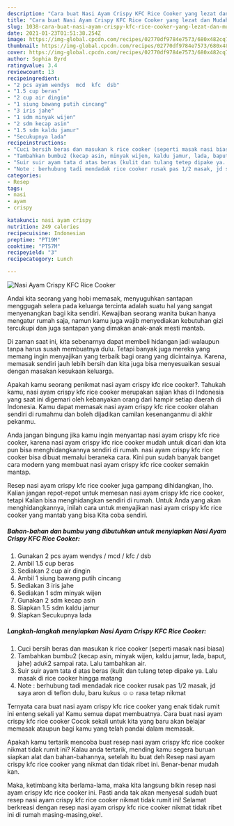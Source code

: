 ```yaml
---
description: "Cara buat Nasi Ayam Crispy KFC Rice Cooker yang lezat dan Mudah Dibuat"
title: "Cara buat Nasi Ayam Crispy KFC Rice Cooker yang lezat dan Mudah Dibuat"
slug: 1038-cara-buat-nasi-ayam-crispy-kfc-rice-cooker-yang-lezat-dan-mudah-dibuat
date: 2021-01-23T01:51:38.254Z
image: https://img-global.cpcdn.com/recipes/02770df9784e7573/680x482cq70/nasi-ayam-crispy-kfc-rice-cooker-foto-resep-utama.jpg
thumbnail: https://img-global.cpcdn.com/recipes/02770df9784e7573/680x482cq70/nasi-ayam-crispy-kfc-rice-cooker-foto-resep-utama.jpg
cover: https://img-global.cpcdn.com/recipes/02770df9784e7573/680x482cq70/nasi-ayam-crispy-kfc-rice-cooker-foto-resep-utama.jpg
author: Sophia Byrd
ratingvalue: 3.4
reviewcount: 13
recipeingredient:
- "2 pcs ayam wendys  mcd  kfc  dsb"
- "1.5 cup beras"
- "2 cup air dingin"
- "1 siung bawang putih cincang"
- "3 iris jahe"
- "1 sdm minyak wijen"
- "2 sdm kecap asin"
- "1.5 sdm kaldu jamur"
- "Secukupnya lada"
recipeinstructions:
- "Cuci bersih beras dan masukan k rice cooker (seperti masak nasi biasa)"
- "Tambahkan bumbu2 (kecap asin, minyak wijen, kaldu jamur, lada, baput, jahe) aduk2 sampai rata. Lalu tambahkan air."
- "Suir suir ayam tata d atas beras (kulit dan tulang tetep dipake ya. Lalu masak di rice cooker hingga matang"
- "Note : berhubung tadi mendadak rice cooker rusak pas 1/2 masak, jd saya aron di teflon dulu, baru kukus ☺️☺️ rasa tetap nikmat"
categories:
- Resep
tags:
- nasi
- ayam
- crispy

katakunci: nasi ayam crispy 
nutrition: 249 calories
recipecuisine: Indonesian
preptime: "PT19M"
cooktime: "PT57M"
recipeyield: "3"
recipecategory: Lunch

---
```



![Nasi Ayam Crispy KFC Rice Cooker](https://img-global.cpcdn.com/recipes/02770df9784e7573/680x482cq70/nasi-ayam-crispy-kfc-rice-cooker-foto-resep-utama.jpg)

Andai kita seorang yang hobi memasak, menyuguhkan santapan menggugah selera pada keluarga tercinta adalah suatu hal yang sangat menyenangkan bagi kita sendiri. Kewajiban seorang  wanita bukan hanya mengatur rumah saja, namun kamu juga wajib menyediakan kebutuhan gizi tercukupi dan juga santapan yang dimakan anak-anak mesti mantab.

Di zaman  saat ini, kita sebenarnya dapat membeli hidangan jadi walaupun tanpa harus susah membuatnya dulu. Tetapi banyak juga mereka yang memang ingin menyajikan yang terbaik bagi orang yang dicintainya. Karena, memasak sendiri jauh lebih bersih dan kita juga bisa menyesuaikan sesuai dengan masakan kesukaan keluarga. 



Apakah kamu seorang penikmat nasi ayam crispy kfc rice cooker?. Tahukah kamu, nasi ayam crispy kfc rice cooker merupakan sajian khas di Indonesia yang saat ini digemari oleh kebanyakan orang dari hampir setiap daerah di Indonesia. Kamu dapat memasak nasi ayam crispy kfc rice cooker olahan sendiri di rumahmu dan boleh dijadikan camilan kesenanganmu di akhir pekanmu.

Anda jangan bingung jika kamu ingin menyantap nasi ayam crispy kfc rice cooker, karena nasi ayam crispy kfc rice cooker mudah untuk dicari dan kita pun bisa menghidangkannya sendiri di rumah. nasi ayam crispy kfc rice cooker bisa dibuat memalui beraneka cara. Kini pun sudah banyak banget cara modern yang membuat nasi ayam crispy kfc rice cooker semakin mantap.

Resep nasi ayam crispy kfc rice cooker juga gampang dihidangkan, lho. Kalian jangan repot-repot untuk memesan nasi ayam crispy kfc rice cooker, tetapi Kalian bisa menghidangkan sendiri di rumah. Untuk Anda yang akan menghidangkannya, inilah cara untuk menyajikan nasi ayam crispy kfc rice cooker yang mantab yang bisa Kita coba sendiri.

<!--inarticleads1-->

##### Bahan-bahan dan bumbu yang dibutuhkan untuk menyiapkan Nasi Ayam Crispy KFC Rice Cooker:

1. Gunakan 2 pcs ayam wendys / mcd / kfc / dsb
1. Ambil 1.5 cup beras
1. Sediakan 2 cup air dingin
1. Ambil 1 siung bawang putih cincang
1. Sediakan 3 iris jahe
1. Sediakan 1 sdm minyak wijen
1. Gunakan 2 sdm kecap asin
1. Siapkan 1.5 sdm kaldu jamur
1. Siapkan Secukupnya lada




<!--inarticleads2-->

##### Langkah-langkah menyiapkan Nasi Ayam Crispy KFC Rice Cooker:

1. Cuci bersih beras dan masukan k rice cooker (seperti masak nasi biasa)
1. Tambahkan bumbu2 (kecap asin, minyak wijen, kaldu jamur, lada, baput, jahe) aduk2 sampai rata. Lalu tambahkan air.
1. Suir suir ayam tata d atas beras (kulit dan tulang tetep dipake ya. Lalu masak di rice cooker hingga matang
1. Note : berhubung tadi mendadak rice cooker rusak pas 1/2 masak, jd saya aron di teflon dulu, baru kukus ☺️☺️ rasa tetap nikmat




Ternyata cara buat nasi ayam crispy kfc rice cooker yang enak tidak rumit ini enteng sekali ya! Kamu semua dapat membuatnya. Cara buat nasi ayam crispy kfc rice cooker Cocok sekali untuk kita yang baru akan belajar memasak ataupun bagi kamu yang telah pandai dalam memasak.

Apakah kamu tertarik mencoba buat resep nasi ayam crispy kfc rice cooker nikmat tidak rumit ini? Kalau anda tertarik, mending kamu segera buruan siapkan alat dan bahan-bahannya, setelah itu buat deh Resep nasi ayam crispy kfc rice cooker yang nikmat dan tidak ribet ini. Benar-benar mudah kan. 

Maka, ketimbang kita berlama-lama, maka kita langsung bikin resep nasi ayam crispy kfc rice cooker ini. Pasti anda tak akan menyesal sudah buat resep nasi ayam crispy kfc rice cooker nikmat tidak rumit ini! Selamat berkreasi dengan resep nasi ayam crispy kfc rice cooker nikmat tidak ribet ini di rumah masing-masing,oke!.

